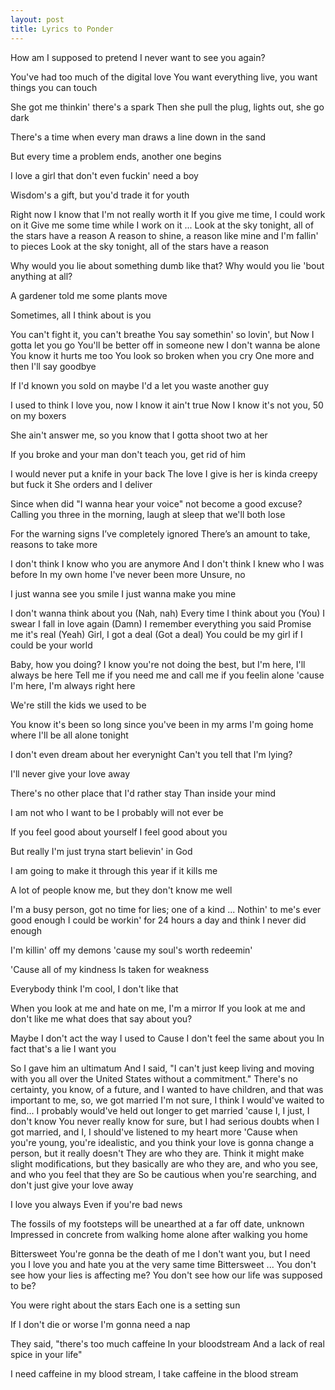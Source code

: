 ```yaml
---
layout: post
title: Lyrics to Ponder
---
```


How am I supposed to pretend
I never want to see you again?

You've had too much of the digital love
You want everything live, you want things you can touch

She got me thinkin' there's a spark
Then she pull the plug, lights out, she go dark

There's a time when every man draws a line down in the sand

But every time a problem ends, another one begins

I love a girl that don't even fuckin' need a boy

Wisdom's a gift, but you'd trade it for youth

Right now I know that I'm not really worth it
If you give me time, I could work on it
Give me some time while I work on it
...
Look at the sky tonight, all of the stars have a reason
A reason to shine, a reason like mine and I'm fallin' to pieces
Look at the sky tonight, all of the stars have a reason

Why would you lie about something dumb like that?
Why would you lie 'bout anything at all?

A gardener told me some plants move

Sometimes, all I think about is you

You can't fight it, you can't breathe
You say somethin' so lovin', but
Now I gotta let you go
You'll be better off in someone new
I don't wanna be alone
You know it hurts me too
You look so broken when you cry
One more and then I'll say goodbye

If I'd known you sold on maybe
I'd a let you waste another guy

I used to think I love you, now I know it ain't true
Now I know it's not you, 50 on my boxers

She ain't answer me, so you know that I gotta shoot two at her

If you broke and your man don't teach you, get rid of him

I would never put a knife in your back
The love I give is her is kinda creepy but fuck it
She orders and I deliver

Since when did "I wanna hear your voice" not become a good excuse?
Calling you three in the morning, laugh at sleep that we'll both lose

For the warning signs I’ve completely ignored
There’s an amount to take, reasons to take more

I don't think I know who you are anymore
And I don't think I knew who I was before
In my own home I've never been more
Unsure, no

I just wanna see you smile
I just wanna make you mine

I don't wanna think about you (Nah, nah)
Every time I think about you (You)
I swear I fall in love again (Damn)
I remember everything you said
Promise me it's real (Yeah)
Girl, I got a deal (Got a deal)
You could be my girl if I could be your world

Baby, how you doing? I know you're not doing the best, but I'm here, I'll always be here
Tell me if you need me and call me if you feelin alone 'cause I'm here, I'm always right here

We're still the kids we used to be

You know it's been so long since you've been in my arms
I'm going home where I'll be all alone tonight

I don't even dream about her everynight
Can't you tell that I'm lying?

I'll never give your love away

There's no other place that I'd rather stay
Than inside your mind

I am not who I want to be
I probably will not ever be

If you feel good about yourself
I feel good about you

But really I'm just tryna start believin' in God

I am going to make it through this year if it kills me

A lot of people know me, but they don't know me well

I'm a busy person, got no time for lies; one of a kind
...
Nothin' to me's ever good enough
I could be workin' for 24 hours a day and think I never did enough

I'm killin' off my demons 'cause my soul's worth redeemin'

'Cause all of my kindness
Is taken for weakness

Everybody think I'm cool, I don't like that

When you look at me and hate on me, I'm a mirror
If you look at me and don't like me what does that say about you?

Maybe I don't act the way I used to
Cause I don't feel the same about you
In fact that's a lie
I want you

So I gave him an ultimatum
And I said, "I can't just keep living and moving with you all over the United States without a commitment."
There's no certainty, you know, of a future, and I wanted to have children, and that was important to me, so, we got married
I'm not sure, I think I would've waited to find...
I probably would've held out longer to get married 'cause I, I just, I don't know
You never really know for sure, but I had serious doubts when I got married, and I, I should've listened to my heart more
'Cause when you're young, you're idealistic, and you think your love is gonna change a person, but it really doesn't
They are who they are. Think it might make slight modifications, but they basically are who they are, and who you see, and who you feel that they are
So be cautious when you're searching, and don't just give your love away

I love you always
Even if you're bad news

The fossils of my footsteps will be unearthed at a far off date, unknown
Impressed in concrete from walking home alone after walking you home

Bittersweet
You're gonna be the death of me
I don't want you, but I need you
I love you and hate you at the very same time
Bittersweet
...
You don't see how your lies is affecting me?
You don't see how our life was supposed to be?

You were right about the stars
Each one is a setting sun

If I don't die or worse
I'm gonna need a nap

They said, "there's too much caffeine
In your bloodstream
And a lack of real spice in your life"

I need caffeine in my blood stream, I take caffeine in the blood stream
